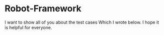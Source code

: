 # Robot-Framework
I want to show all of you about the test cases Which I wrote below. I hope it is helpful for everyone. 

